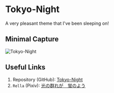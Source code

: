 # Tokyo-Night

A very pleasant theme that I've been sleeping on!

## Minimal Capture

![Tokyo-Night](../../../.github/assets/themes/tokyonight/xmonad.png)

## Useful Links

1. Repository (GitHub): [Tokyo-Night](https://github.com/folke/tokyonight.nvim)
2. `Rella` (Pixiv): [光の群れが　蛍のよう](https://www.pixiv.net/en/artworks/64495434)
